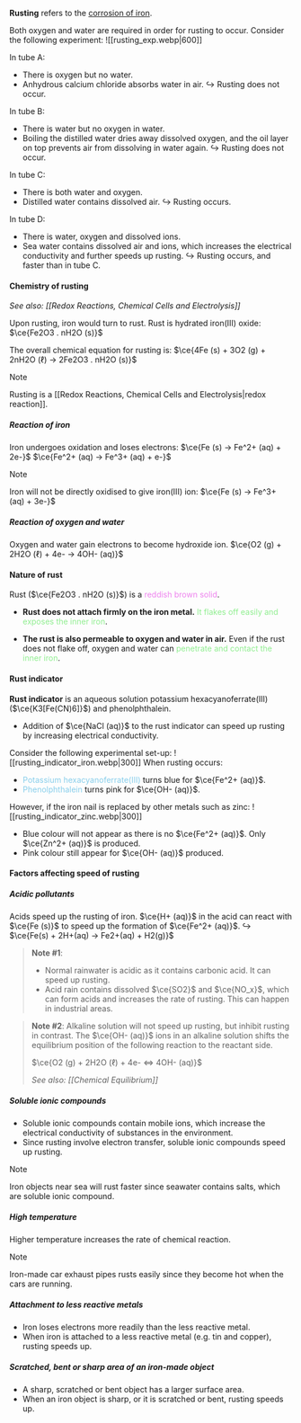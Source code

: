 **Rusting** refers to the <u>corrosion of iron</u>.

Both oxygen and water are required in order for rusting to occur. Consider the following experiment:
![[rusting_exp.webp|600]]

In tube A:
- There is oxygen but no water.
- Anhydrous calcium chloride absorbs water in air.
↪️ Rusting does not occur.

In tube B:
- There is water but no oxygen in water.
- Boiling the distilled water dries away dissolved oxygen, and the oil layer on top prevents air from dissolving in water again.
↪️ Rusting does not occur.

In tube C:
- There is both water and oxygen.
- Distilled water contains dissolved air.
↪️ Rusting occurs.

In tube D:
- There is water, oxygen and dissolved ions.
- Sea water contains dissolved air and ions, which increases the electrical conductivity and further speeds up rusting.
↪️ Rusting occurs, and faster than in tube C.

#### Chemistry of rusting
*See also: [[Redox Reactions, Chemical Cells and Electrolysis]]*

Upon rusting, iron would turn to rust. Rust is hydrated iron(III) oxide: $\ce{Fe2O3 . nH2O (s)}$

The overall chemical equation for rusting is:
$\ce{4Fe (s) + 3O2 (g) + 2nH2O (ℓ) -> 2Fe2O3 . nH2O (s)}$

> [!note]
> Rusting is a [[Redox Reactions, Chemical Cells and Electrolysis|redox reaction]].

##### Reaction of iron
Iron undergoes oxidation and loses electrons:
$\ce{Fe (s) -> Fe^2+ (aq) + 2e-}$
$\ce{Fe^2+ (aq) -> Fe^3+ (aq) + e-}$

> [!note]
> Iron will not be directly oxidised to give iron(III) ion:
> $\ce{Fe (s) -> Fe^3+ (aq) + 3e-}$

##### Reaction of oxygen and water
Oxygen and water gain electrons to become hydroxide ion.
$\ce{O2 (g) + 2H2O (ℓ) + 4e- -> 4OH- (aq)}$

#### Nature of rust
Rust ($\ce{Fe2O3 . nH2O (s)}$) is a <span style="color: violet">reddish brown solid</span>.
- **Rust does not attach firmly on the iron metal.**
  <span style="color: lightgreen">It flakes off easily and exposes the inner iron</span>.

- **The rust is also permeable to oxygen and water in air.**
  Even if the rust does not flake off, oxygen and water can <span style="color: lightgreen">penetrate and contact the inner iron</span>.

#### Rust indicator
**Rust indicator** is an aqueous solution potassium hexacyanoferrate(III) ($\ce{K3[Fe(CN)6]}$) and phenolphthalein.
- Addition of $\ce{NaCl (aq)}$ to the rust indicator can speed up rusting by increasing electrical conductivity.

Consider the following experimental set-up:
![[rusting_indicator_iron.webp|300]]
When rusting occurs:
- <span style="color: skyblue">Potassium hexacyanoferrate(III)</span> turns blue for $\ce{Fe^2+ (aq)}$.
- <span style="color: skyblue">Phenolphthalein</span> turns pink for $\ce{OH- (aq)}$.

However, if the iron nail is replaced by other metals such as zinc:
![[rusting_indicator_zinc.webp|300]]
- Blue colour will not appear as there is no $\ce{Fe^2+ (aq)}$.
  Only $\ce{Zn^2+ (aq)}$ is produced.
- Pink colour still appear for $\ce{OH- (aq)}$ produced.

#### Factors affecting speed of rusting
##### Acidic pollutants
Acids speed up the rusting of iron. $\ce{H+ (aq)}$ in the acid can react with $\ce{Fe (s)}$ to speed up the formation of $\ce{Fe^2+ (aq)}$.
↪️ $\ce{Fe(s) + 2H+(aq) → Fe2+(aq) + H2(g)}$

> **Note #1**:
> - Normal rainwater is acidic as it contains carbonic acid. It can speed up rusting.
> - Acid rain contains dissolved $\ce{SO2}$ and $\ce{NO_x}$, which can form acids and increases the rate of rusting. This can happen in industrial areas.

> **Note #2**:
> Alkaline solution will not speed up rusting, but inhibit rusting in contrast. The $\ce{OH- (aq)}$ ions in an alkaline solution shifts the equilibrium position of the following reaction to the reactant side.
> 
> $\ce{O2 (g) + 2H2O (ℓ) + 4e- <=> 4OH- (aq)}$
> 
> *See also: [[Chemical Equilibrium]]*

##### Soluble ionic compounds
- Soluble ionic compounds contain mobile ions, which increase the electrical conductivity of substances in the environment.
- Since rusting involve electron transfer, soluble ionic compounds speed up rusting.

> [!note]
> Iron objects near sea will rust faster since seawater contains salts, which are soluble ionic compound.

##### High temperature
Higher temperature increases the rate of chemical reaction.

> [!note]
> Iron-made car exhaust pipes rusts easily since they become hot when the cars are running.

##### Attachment to less reactive metals
- Iron loses electrons more readily than the less reactive metal.
- When iron is attached to a less reactive metal (e.g. tin and copper), rusting speeds up.

##### Scratched, bent or sharp area of an iron-made object
- A sharp, scratched or bent object has a larger surface area.
- When an iron object is sharp, or it is scratched or bent, rusting speeds up.
